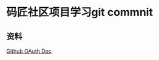 # 码匠社区项目学习git commnit
## 资料
[Github OAuth Doc](https://docs.github.com/en/apps/oauth-apps/building-oauth-apps/creating-an-oauth-app)
